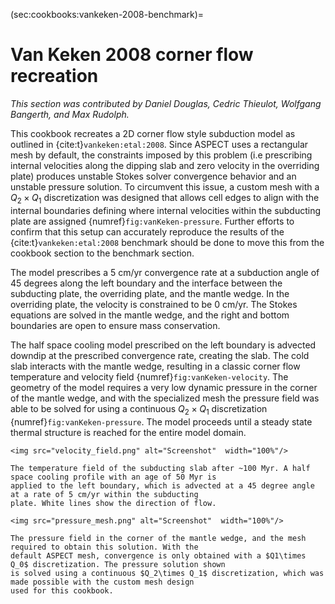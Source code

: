 (sec:cookbooks:vankeken-2008-benchmark)=
# Van Keken 2008 corner flow recreation

*This section was contributed by Daniel Douglas, Cedric Thieulot, Wolfgang Bangerth, and Max Rudolph.*

This cookbook recreates a 2D corner flow style subduction model as outlined in {cite:t}`vankeken:etal:2008`. Since
ASPECT uses a rectangular mesh by default, the constraints imposed by this problem (i.e prescribing internal
velocities along the dipping slab and zero velocity in the overriding plate) produces unstable Stokes solver
convergence behavior and an unstable pressure solution. To circumvent this issue, a custom mesh with a $Q_2\times
Q_1$ discretization was designed that allows cell edges to align with the internal boundaries defining where
internal velocities within the subducting plate are assigned {numref}`fig:vanKeken-pressure`. Further efforts to
confirm that this setup can accurately reproduce the results of the {cite:t}`vankeken:etal:2008` benchmark should be
done to move this from the cookbook section to the benchmark section.

The model prescribes a 5 cm/yr convergence rate at a subduction angle of 45 degrees along the left boundary and the
interface between the subducting plate, the overriding plate, and the mantle wedge. In the overriding plate, the
velocity is constrained to be 0 cm/yr. The Stokes equations are solved in the mantle wedge, and the right and bottom
boundaries are open to ensure mass conservation.

The half space cooling model prescribed on the left boundary is advected downdip at the prescribed convergence rate,
creating the slab. The cold slab interacts with the mantle wedge, resulting in a classic corner flow temperature and
velocity field {numref}`fig:vanKeken-velocity`. The geometry of the model requires a very low dynamic pressure in
the corner of the mantle wedge, and with the specialized mesh the pressure field was able to be solved for using a
continuous $Q_2\times Q_1$ discretization {numref}`fig:vanKeken-pressure`. The model proceeds until a steady state
thermal structure is reached for the entire model domain.

```{figure-md} fig:vanKeken-velocity
<img src="velocity_field.png" alt="Screenshot"  width="100%"/>

The temperature field of the subducting slab after ~100 Myr. A half space cooling profile with an age of 50 Myr is
applied to the left boundary, which is advected at a 45 degree angle at a rate of 5 cm/yr within the subducting
plate. White lines show the direction of flow.
```

```{figure-md} fig:vanKeken-pressure
<img src="pressure_mesh.png" alt="Screenshot"  width="100%"/>

The pressure field in the corner of the mantle wedge, and the mesh required to obtain this solution. With the
default ASPECT mesh, convergence is only obtained with a $Q1\times Q_0$ discretization. The pressure solution shown
is solved using a continuous $Q_2\times Q_1$ discretization, which was made possible with the custom mesh design
used for this cookbook.
```
